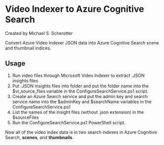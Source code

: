 # Video Indexer to Azure Cognitive Search
Created by Michael S. Scherotter

Convert Azure Video Indexer JSON data into Azure Cognitive Search scene and thumbnail indices.

## Usage
1. Run video files through Microsoft Video Indexer to extract .JSON insights files
2. Put .JSON insights files into folder and put the folder name into the $vi_source_files variable in the ConfigureSearchService.ps1 script. 
3. Create an Azure Search service and put the admin key and search service name into the $adminKey and $searchName variables in the  ConfigureSearchService.ps1
4. List the names of the insight files (without .json extension) in the $sourceFiles
5. Run the ConfigureSearchService.ps1 PowerShell script.

Now all of the video index data is in two search indexes in Azure Cognitive Search, **scenes**, and **thumbnails**. 
